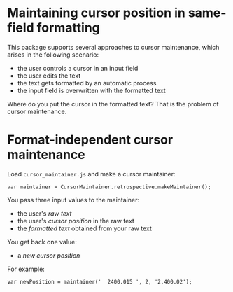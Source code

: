 # Maintaining cursor position in same-field formatting

This package supports several approaches to cursor maintenance, which
arises in the following scenario:

- the user controls a cursor in an input field
- the user edits the text
- the text gets formatted by an automatic process
- the input field is overwritten with the formatted text

Where do you put the cursor in the formatted text? That is the problem
of cursor maintenance.


# Format-independent cursor maintenance

Load `cursor_maintainer.js` and make a cursor maintainer:

```
var maintainer = CursorMaintainer.retrospective.makeMaintainer();
```

You pass three input values to the maintainer:

- the user's *raw text*
- the user's *cursor position* in the raw text
- the *formatted text* obtained from your raw text

You get back one value:

- a *new cursor position*

For example:

```
var newPosition = maintainer('  2400.015 ', 2, '2,400.02');
```

